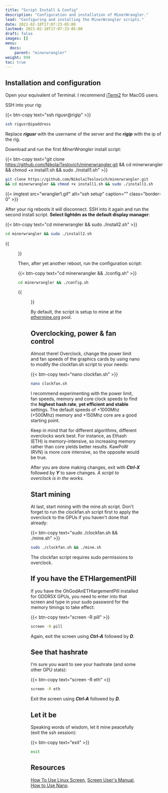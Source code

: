 ```yaml
---
title: "Script Install & Config"
description: "Configuration and installation of MinerWrangler."
lead: "Configuring and installing the MinerWrangler scripts."
date: 2021-02-10T17:07:23-05:00
lastmod: 2021-02-10T17:07:23-05:00
draft: false
images: []
menu:
  docs:
    parent: "minerwrangler"
weight: 999
toc: true
---
```


## Installation and configuration

Open your equivalent of Terminal. I recommend [iTerm2](https://iterm2.com/) for MacOS users.

SSH into your rig:

{{< btn-copy text="ssh rigusr@rigip" >}}

```bash
ssh rigusr@ipaddress
```

Replace ***rigusr*** with the username of the server and the ***rigip*** with the ip of the rig.

Download and run the first *MinerWrangler* install script:

{{< btn-copy text="git clone https://github.com/NikolaiTeslovich/minerwrangler.git && cd minerwrangler && chmod +x install1.sh && sudo ./install1.sh" >}}

```bash
git clone https://github.com/NikolaiTeslovich/minerwrangler.git
&& cd minerwrangler && chmod +x install1.sh && sudo ./install1.sh
```

{{< imgtest src="wrangler1.gif" alt="ssh setup" caption="" class="border-0" >}}

<!-- {{<figure src="/images/wrangler1.gif" alt="terminalgif" position="center" caption="" titlePosition="center" width="650">}}
-->
After your rig reboots it will disconnect. SSH into it again and run the second install script. **Select lightdm as the default display manager**:

{{< btn-copy text="cd minerwrangler && sudo ./install2.sh" >}}

```bash
cd minerwrangler && sudo ./install2.sh
```
{{<figure src="/images/wrangler2.gif" alt="terminalgif" position="center" caption="" titlePosition="center" width="650">}}

Then, after yet another reboot, run the configuration script:

{{< btn-copy text="cd minerwrangler && ./config.sh" >}}

```bash
cd minerwrangler && ./config.sh
```

{{<figure src="/images/wrangler3.gif" alt="terminalgif" position="center" caption="" titlePosition="center" width="650">}}

By default, the script is setup to mine at the [ethermine.org](https://ethermine.org/) pool.

## Overclocking, power & fan control

Almost there! Overclock, change the power limit and fan speeds of the graphics cards by using nano to modify the clockfan.sh script to your needs:

{{< btn-copy text="nano clockfan.sh" >}}

```bash
nano clockfan.sh
```
I recommend experimenting with the power limit, fan speeds, memory and core clock speeds to find the **highest hash rate**, **yet efficient and stable** settings. The default speeds of +1000Mhz (+500Mhz) memory and +150Mhz core are a good starting point.

Keep in mind that for different algorithms, different overclocks work best. For instance, as Ethash (ETH) is memory-intensive, so increasing memory rather than core yields better results. KawPoW (RVN) is more core intensive, so the opposite would be true.

After you are done making changes, exit with ***Ctrl-X*** followed by ***Y*** to save changes. *A script to overclock is in the works.*

## Start mining

At last, start mining with the mine.sh script. Don't forget to run the clockfan.sh script first to apply the overclock to the GPUs if you haven't done that already:

{{< btn-copy text="sudo ./clockfan.sh && ./mine.sh" >}}

```bash
sudo ./clockfan.sh && ./mine.sh
```

The clockfan script requires sudo permissions to overclock.

## If you have the ETHlargementPill

If you have the OhGodAnETHlargementPill installed for GDDR5X GPUs, you need to enter into that screen and type in your sudo password for the memory timings to take effect:

{{< btn-copy text="screen -R pill" >}}

```bash
screen -R pill
```

Again, exit the screen using ***Ctrl-A*** followed by ***D***.

## See that hashrate

I'm sure you want to see your hashrate (and some other GPU stats):

{{< btn-copy text="screen -R eth" >}}

```bash
screen -R eth
```

Exit the screen using ***Ctrl-A*** followed by ***D***.

## Let it be

Speaking words of wisdom, let it mine peacefully (exit the ssh session):

{{< btn-copy text="exit" >}}

```bash
exit
```

## Resources

[How To Use Linux Screen](https://linuxize.com/post/how-to-use-linux-screen/), [Screen User's Manual](https://www.gnu.org/software/screen/manual/screen.html), [How to Use Nano](https://linuxize.com/post/how-to-use-nano-text-editor/).
